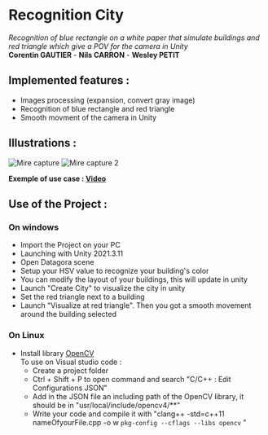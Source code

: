 # Recognition City
<em>Recognition of blue rectangle on a white paper that simulate buildings and red triangle which give a POV for the camera in Unity </em><br>
**Corentin GAUTIER** - **Nils CARRON** - **Wesley PETIT**

## Implemented features :
- Images processing (expansion, convert gray image)
- Recognition of blue rectangle and red triangle 
- Smooth movment of the camera in Unity 

## Illustrations : 


![Mire capture](CaptureMire.PNG)
![Mire capture 2](CaptureMire2.PNG)

**Exemple of use case : [Video](https://www.youtube.com/watch?v=AbVM-ZPWpCQ)**
## Use of the Project :
### On windows
- Import the Project on your PC
- Launching with Unity 2021.3.11
- Open Datagora scene
- Setup your HSV value to recognize your building's color
- You can modify the layout of your buildings, this will update in unity
- Launch "Create City" to visualize the city in unity
- Set the red triangle next to a building
- Launch "Visualize at red triangle". Then you got a smooth movement around the building selected

### On Linux
- Install library [OpenCV](https://docs.opencv.org/master/d7/d9f/tutorial_linux_install.html)<br>
 To use on Visual studio code :
    - Create a project folder
    - Ctrl + Shift + P to open command and search "C/C++ : Edit Configurations JSON"
    - Add in the JSON file an including path of the OpenCV library, it should be in "usr/local/include/opencv4/**"
    - Write your code and compile it with "clang++ -std=c++11 nameOfyourFile.cpp -o w `pkg-config --cflags --libs opencv` "
